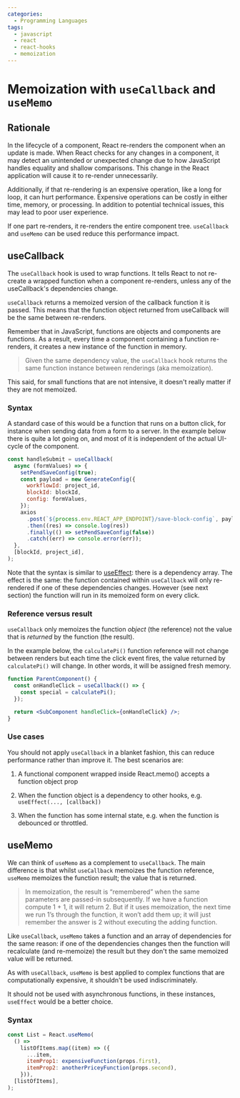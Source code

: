 ```yaml
---
categories:
  - Programming Languages
tags:
  - javascript
  - react
  - react-hooks
  - memoization
---
```


# Memoization with `useCallback` and `useMemo`

## Rationale

In the lifecycle of a component, React re-renders the component when an update is made. When React checks for any changes in a component, it may detect an unintended or unexpected change due to how JavaScript handles equality and shallow comparisons. This change in the React application will cause it to re-render unnecessarily.

Additionally, if that re-rendering is an expensive operation, like a long for loop, it can hurt performance. Expensive operations can be costly in either time, memory, or processing. In addition to potential technical issues, this may lead to poor user experience.

If one part re-renders, it re-renders the entire component tree. `useCallback` and `useMemo` can be used reduce this performance impact.

## useCallback

The `useCallback` hook is used to wrap functions. It tells React to not re-create a wrapped function when a component re-renders, unless any of the useCallback's dependencies change.

`useCallback` returns a memoized version of the callback function it is passed. This means that the function object returned from useCallback will be the same between re-renders.

Remember that in JavaScript, functions are objects and components are functions. As a result, every time a component containing a function re-renders, it creates a new instance of the function in memory.

> Given the same dependency value, the `useCallback` hook returns the same function instance between renderings (aka memoization).

This said, for small functions that are not intensive, it doesn't really matter if they are not memoized.

### Syntax

A standard case of this would be a function that runs on a button click, for instance when sending data from a form to a server. In the example below there is quite a lot going on, and most of it is independent of the actual UI-cycle of the component.

```jsx
const handleSubmit = useCallback(
  async (formValues) => {
    setPendSaveConfig(true);
    const payload = new GenerateConfig({
      workflowId: project_id,
      blockId: blockId,
      config: formValues,
    });
    axios
      .post(`${process.env.REACT_APP_ENDPOINT}/save-block-config`, payload)
      .then((res) => console.log(res))
      .finally(() => setPendSaveConfig(false))
      .catch((err) => console.error(err));
  },
  [blockId, project_id],
);
```

Note that the syntax is similar to [useEffect](./useEffect.md): there is a dependency array. The effect is the same: the function contained within `useCallback` will only re-rendered if one of these dependencies changes. However (see next section) the function will run in its memoized form on every click.

### Reference versus result

`useCallback` only memoizes the function _object_ (the reference) not the value that is _returned_ by the function (the result).

In the example below, the `calculatePi()` function reference will not change between renders but each time the click event fires, the value returned by `calculatePi()` will change. In other words, it will be assigned fresh memory.

```jsx
function ParentComponent() {
  const onHandleClick = useCallback(() => {
    const special = calculatePi();
  });

  return <SubComponent handleClick={onHandleClick} />;
}
```

### Use cases

You should not apply `useCallback` in a blanket fashion, this can reduce performance rather than improve it. The best scenarios are:

1. A functional component wrapped inside React.memo() accepts a function object prop

2. When the function object is a dependency to other hooks, e.g. `useEffect(..., [callback])`

3. When the function has some internal state, e.g. when the function is debounced or throttled.

## useMemo

We can think of `useMemo` as a complement to `useCallback`. The main difference is that whilst `useCallback` memoizes the function reference, `useMemo` memoizes the function result; the value that is returned.

> In memoization, the result is “remembered” when the same parameters are passed-in subsequently. If we have a function compute 1 + 1, it will return 2. But if it uses memoization, the next time we run 1’s through the function, it won’t add them up; it will just remember the answer is 2 without executing the adding function.

Like `useCallback`, `useMemo` takes a function and an array of dependencies for the same reason: if one of the dependencies changes then the function will recalculate (and re-memoize) the result but they don't the same memoized value will be returned.

As with `useCallback`, `useMemo` is best applied to complex functions that are computationally expensive, it shouldn't be used indiscriminately.

It should not be used with asynchronous functions, in these instances, `useEffect` would be a better choice.

### Syntax

```jsx
const List = React.useMemo(
  () =>
    listOfItems.map((item) => ({
      ...item,
      itemProp1: expensiveFunction(props.first),
      itemProp2: anotherPriceyFunction(props.second),
    })),
  [listOfItems],
);
```
